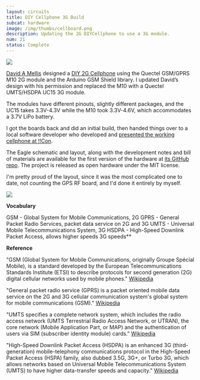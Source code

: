 ```yaml
---
layout: circuits
title: DIY Cellphone 3G Build
subcat: hardware 
image: /img/thumbs/cellboard.png
description: Updating the 2G DIYCellphone to use a 3G module. 
num: 21
status: Complete
---
```


<img src="https://jenner.smugmug.com/3G-Cellphone/i-vmwWrZq/0/L/finalboard-L.jpg">

<a href="http://web.media.mit.edu/~mellis/">David A Mellis</a> designed a <a href="http://web.media.mit.edu/~mellis/cellphone/">DIY 2G Cellphone</a> using the Quectel GSM/GPRS M10 2G module and the Arduino GSM Shield library. I updated David’s design with his permission and replaced the M10 with a Quectel UMTS/HSDPA UC15 3G module.

The modules have different pinouts, slightly different packages, and the UC15 takes 3.3V-4.3V while the M10 took 3.3V-4.6V, which accommodates a 3.7V LiPo battery.

I got the boards back and did an initial build, then handed things over to a local software developer who developed and <a href="https://www.youtube.com/watch?v=FlRa-iH7PGw">presented the working cellphone at !!Con</a>.

The Eagle schematic and layout, along with the development notes and bill of materials are available for the first version of the hardware at <a href="https://github.com/wicker/cellphone3g">its GitHub repo</a>. The project is released as open hardware under the MIT license.

I'm pretty proud of the layout, since it was the most complicated one to date, not counting the GPS RF board, and I'd done it entirely by myself.

<img src="https://jenner.smugmug.com/3G-Cellphone/i-xWbgKFF/0/X2/board-X2.png">

<strong>Vocabulary</strong>

GSM - Global System for Mobile Communications, 2G
GPRS - General Packet Radio Services, packet data service on 2G and 3G
UMTS - Universal Mobile Telecommunications System, 3G
HSDPA - High-Speed Downlink Packet Access, allows higher speeds 3G speeds**

<strong>Reference</strong>

"GSM (Global System for Mobile Communications, originally Groupe Spécial Mobile), is a standard developed by the European Telecommunications Standards Institute (ETSI) to describe protocols for second generation (2G) digital cellular networks used by mobile phones." <a href="http://en.wikipedia.org/wiki/GSM">Wikipedia</a>

"General packet radio service (GPRS) is a packet oriented mobile data service on the 2G and 3G cellular communication system's global system for mobile communications (GSM)." <a href="http://en.wikipedia.org/wiki/General_Packet_Radio_Service">Wikipedia</a>

"UMTS specifies a complete network system, which includes the radio access network (UMTS Terrestrial Radio Access Network, or UTRAN), the core network (Mobile Application Part, or MAP) and the authentication of users via SIM (subscriber identity module) cards." <a href="http://en.wikipedia.org/wiki/Universal_Mobile_Telecommunications_System">Wikipedia</a>

"High-Speed Downlink Packet Access (HSDPA) is an enhanced 3G (third-generation) mobile-telephony communications protocol in the High-Speed Packet Access (HSPA) family, also dubbed 3.5G, 3G+, or Turbo 3G, which allows networks based on Universal Mobile Telecommunications System (UMTS) to have higher data-transfer speeds and capacity." <a href="https://github.com/wicker/cellphone3g/blob/master/en.wikipedia.org/wiki/High-Speed_Downlink_Packet_Access">Wikipedia</a>


